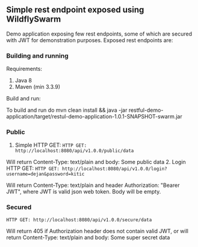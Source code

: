 ## Simple rest endpoint exposed using WildflySwarm ##


Demo application exposing few rest endpoints, some of which are secured with JWT for demonstration purposes.
Exposed rest endpoints are:
 
### Building and running ###

Requirements:

1. Java 8
2. Maven (min 3.3.9)

Build and run:

To build and run do mvn clean install &&  java -jar restful-demo-application/target/restul-demo-application-1.0.1-SNAPSHOT-swarm.jar 
 
### Public ###
 
 1. Simple HTTP GET:
 ```HTTP GET: http://localhost:8080/api/v1.0.0/public/data```
 
 Will return Content-Type: text/plain and body: Some public data
 2. Login HTTP GET:
 ```HTTP GET: http://localhost:8080/api/v1.0.0/login?username=dejan&password=kitic```
 
 Will return Content-Type: text/plain and header Authorization: "Bearer JWT", where JWT is valid json web token.
 Body will be empty.
 
### Secured ###
 
 ```HTTP GET: http://localhost:8080/api/v1.0.0/secure/data```
 
 Will return 405 if Authorization header does not contain valid JWT, or will return Content-Type: text/plain and body: Some super secret data
 
 
 
 